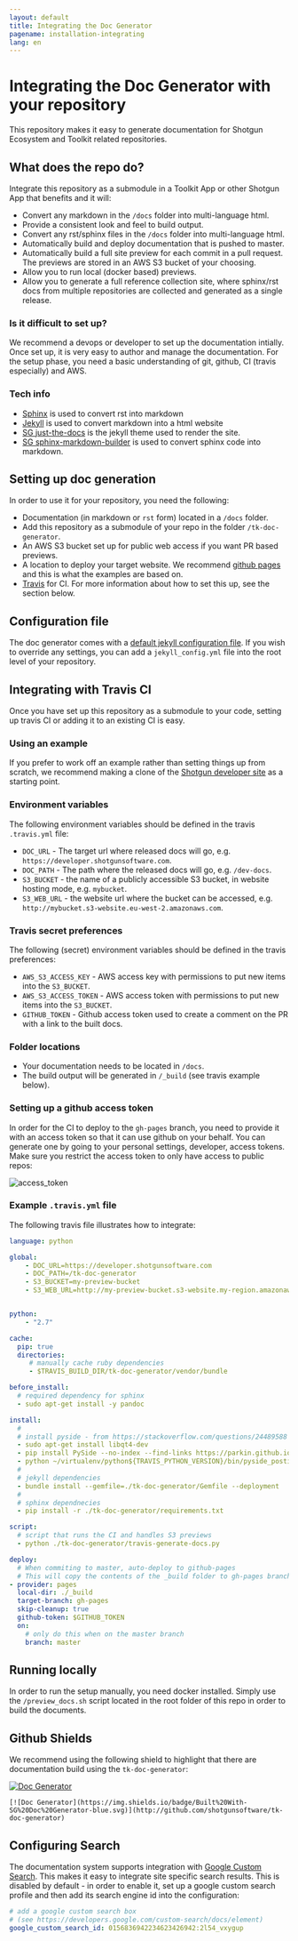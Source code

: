 ```yaml
---
layout: default
title: Integrating the Doc Generator
pagename: installation-integrating
lang: en
---
```


# Integrating the Doc Generator with your repository

This repository makes it easy to generate documentation for 
Shotgun Ecosystem and Toolkit related repositories.

## What does the repo do?

Integrate this repository as a submodule in a Toolkit App or other 
Shotgun App that benefits and it will:
 
- Convert any markdown in the `/docs` folder into multi-language html.
- Provide a consistent look and feel to build output.
- Convert any rst/sphinx files in the `/docs` folder into multi-language html.
- Automatically build and deploy documentation that is pushed to master.
- Automatically build a full site preview for each commit in a pull request. The previews are stored in an AWS S3 bucket of your choosing.
- Allow you to run local (docker based) previews.
- Allow you to generate a full reference collection site, where sphinx/rst
  docs from multiple repositories are collected and generated as a single release.

### Is it difficult to set up?

We recommend a devops or developer to set up the documentation intially. Once set up, it is very easy to author and manage
the documentation. For the setup phase, you need a basic 
understanding of git, github, CI (travis especially) and AWS.

### Tech info

- [Sphinx](http://www.sphinx-doc.org/) is used to convert rst into markdown
- [Jekyll](https://jekyllrb.com/) is used to convert markdown into a html website
- [SG just-the-docs](https://github.com/shotgunsoftware/just-the-docs) is the jekyll theme used to render the site.
- [SG sphinx-markdown-builder](https://github.com/shotgunsoftware/sphinx-markdown-builder) is used to convert sphinx code into markdown.


## Setting up doc generation

In order to use it for your repository, you need the following:
 
- Documentation (in markdown or `rst` form) located in a `/docs` folder.
- Add this repository as a submodule of your repo in the folder `/tk-doc-generator`.
- An AWS S3 bucket set up for public web access if you want PR based previews.
- A location to deploy your target website. We recommend 
  [github pages](https://pages.github.com/) and this is what the 
  examples are based on. 
- [Travis](https://travis-ci.org) for CI. For more information about how to set this up,
  see the section below.

## Configuration file 
The doc generator comes with a [default jekyll configuration file](https://github.com/shotgunsoftware/tk-doc-generator/blob/master/jekyll/_config.yml). If you wish to override any settings, you can add a 
`jekyll_config.yml` file into the root level of your repository. 

## Integrating with Travis CI

Once you have set up this repository as a submodule to your code, setting up 
travis CI or adding it to an existing CI is easy.

### Using an example

If you prefer to work off an example rather than setting things up from scratch, we recommend making a clone of the [Shotgun developer site](https://github.com/shotgunsoftware/shotgunsoftware.github.io) as a starting point.

### Environment variables

The following environment variables should be defined in the travis `.travis.yml` file:

- `DOC_URL` - The target url where released docs will go, e.g. `https://developer.shotgunsoftware.com`.
- `DOC_PATH` - The path where the released docs will go, e.g. `/dev-docs`. 
- `S3_BUCKET` - the name of a publicly accessible S3 bucket, in website hosting mode, e.g. `mybucket`.
- `S3_WEB_URL` - the website url where the bucket can be accessed, e.g. `http://mybucket.s3-website.eu-west-2.amazonaws.com`.

### Travis secret preferences

The following (secret) environment variables should be defined in the travis preferences:

- `AWS_S3_ACCESS_KEY` - AWS access key with permissions to put new items into the `S3_BUCKET`.
- `AWS_S3_ACCESS_TOKEN` - AWS access token with permissions to put new items into the `S3_BUCKET`.
- `GITHUB_TOKEN` - Github access token used to create a comment on the PR with a link to the built docs. 

### Folder locations

- Your documentation needs to be located in `/docs`.
- The build output will be generated in `/_build` (see travis example below).

### Setting up a github access token

In order for the CI to deploy to the `gh-pages` branch, you need to provide it with an access token
so that it can use github on your behalf. You can generate one by going to your personal settings, 
developer, access tokens. Make sure you restrict the access token to only have access to public repos:

![access_token](../images/installation/github_access_token.png)


### Example `.travis.yml` file

The following travis file illustrates how to integrate:

```yaml
language: python

global:
    - DOC_URL=https://developer.shotgunsoftware.com
    - DOC_PATH=/tk-doc-generator
    - S3_BUCKET=my-preview-bucket
    - S3_WEB_URL=http://my-preview-bucket.s3-website.my-region.amazonaws.com


python:
    - "2.7"

cache:
  pip: true
  directories:
     # manually cache ruby dependencies
     - $TRAVIS_BUILD_DIR/tk-doc-generator/vendor/bundle

before_install:
  # required dependency for sphinx
  - sudo apt-get install -y pandoc

install:
  # 
  # install pyside - from https://stackoverflow.com/questions/24489588
  - sudo apt-get install libqt4-dev
  - pip install PySide --no-index --find-links https://parkin.github.io/python-wheelhouse/;
  - python ~/virtualenv/python${TRAVIS_PYTHON_VERSION}/bin/pyside_postinstall.py -install
  #
  # jekyll dependencies
  - bundle install --gemfile=./tk-doc-generator/Gemfile --deployment
  #
  # sphinx dependnecies
  - pip install -r ./tk-doc-generator/requirements.txt

script:
  # script that runs the CI and handles S3 previews
  - python ./tk-doc-generator/travis-generate-docs.py

deploy:
  # When commiting to master, auto-deploy to github-pages
  # This will copy the contents of the _build folder to gh-pages branch and push
- provider: pages
  local-dir: ./_build
  target-branch: gh-pages
  skip-cleanup: true
  github-token: $GITHUB_TOKEN
  on:
    # only do this when on the master branch
    branch: master
```

## Running locally

In order to run the setup manually, you need docker installed.
Simply use the `/preview_docs.sh` script located in the root folder of
this repo in order to build the documents. 


## Github Shields

We recommend using the following shield to highlight that there are documentation
build using the `tk-doc-generator`:

[![Doc Generator](https://img.shields.io/badge/Built%20With-SG%20Doc%20Generator-blue.svg)](http://github.com/shotgunsoftware/tk-doc-generator)

```
[![Doc Generator](https://img.shields.io/badge/Built%20With-SG%20Doc%20Generator-blue.svg)](http://github.com/shotgunsoftware/tk-doc-generator)
```

## Configuring Search

The documentation system supports integration with [Google Custom Search](https://cse.google.com). This makes it easy to integrate site specific search results. This is disabled by default - in order to enable it, set up a google custom search profile and then add its search engine id into the configuration:

```yaml
# add a google custom search box
# (see https://developers.google.com/custom-search/docs/element)
google_custom_search_id: 0156836942234623426942:2l54_vxygup
```

